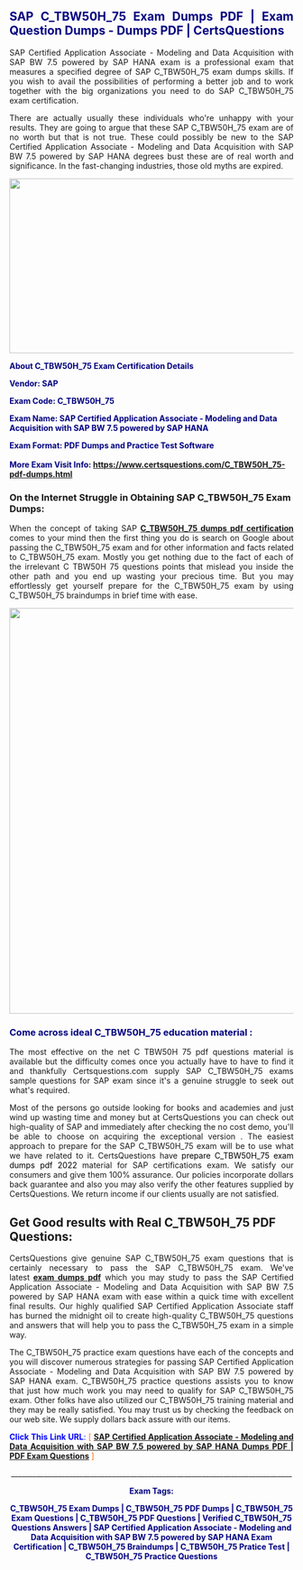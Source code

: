<h2 style="text-align: justify;"><span style="color: #000080;">SAP C_TBW50H_75 Exam Dumps PDF | Exam Question Dumps - Dumps PDF | CertsQuestions</span></h2>
<p style="text-align: justify;">SAP Certified Application Associate - Modeling and Data Acquisition with SAP BW 7.5 powered by SAP HANA exam is a professional exam that measures a specified degree of SAP  C_TBW50H_75 exam dumps skills. If you wish to avail the possibilities of performing a better job and to work together with the big organizations you need to do SAP C_TBW50H_75 exam certification.</p>
<p style="text-align: justify;">There are actually usually these individuals who're unhappy with your results. They are going to argue that these SAP  C_TBW50H_75 exam are of no worth but that is not true. These could possibly be new to the SAP Certified Application Associate - Modeling and Data Acquisition with SAP BW 7.5 powered by SAP HANA degrees bust these are of real worth and significance. In the fast-changing industries, those old myths are expired.</p>
<p><img style="display: block; margin-left: auto; margin-right: auto;" src="https://i.imgur.com/eaP4ae9.png" width="840" height="310" /></p>
<p><span style="color: #000080;"><strong>About C_TBW50H_75 Exam Certification Details</strong></span></p>
<p><span style="color: #000080;"><strong>Vendor: SAP<br /></strong></span></p>
<p><span style="color: #000080;"><strong>Exam Code: C_TBW50H_75</strong></span></p>
<p><span style="color: #000080;"><strong>Exam Name: SAP Certified Application Associate - Modeling and Data Acquisition with SAP BW 7.5 powered by SAP HANA</strong></span></p>
<p><span style="color: #000080;"><strong>Exam Format: PDF Dumps and Practice Test Software<br /><br />More Exam Visit Info: <span style="color: #ff6600;"><a href="https://www.certsquestions.com/C_TBW50H_75-pdf-dumps.html">https://www.certsquestions.com/C_TBW50H_75-pdf-dumps.html</a></span></strong></span></p>
<h3>On the Internet Struggle in Obtaining SAP C_TBW50H_75 Exam Dumps:</h3>
<p style="text-align: justify;">When the concept of taking SAP <a href="https://www.certsquestions.com/C_TBW50H_75-pdf-dumps.html"><strong> C_TBW50H_75 dumps pdf certification</strong></a> comes to your mind then the first thing you do is search on Google about passing the C_TBW50H_75 exam and for other information and facts related to C_TBW50H_75 exam. Mostly you get nothing due to the fact of each of the irrelevant C TBW50H 75 questions points that mislead you inside the other path and you end up wasting your precious time. But you may effortlessly get yourself prepare for the C_TBW50H_75 exam by using C_TBW50H_75 braindumps in brief time with ease.</p>
<p><a href="https://www.certsquestions.com/C_TBW50H_75-pdf-dumps.html"><img style="display: block; margin-left: auto; margin-right: auto;" src="https://i.imgur.com/pxhoKQ2.png" width="720" /></a></p>
<h3><span style="color: #000080;">Come across ideal  C_TBW50H_75 education material :</span></h3>
<p style="text-align: justify;">The most effective on the net C TBW50H 75 pdf questions material is available but the difficulty comes once you actually have to have to find it and thankfully Certsquestions.com supply SAP C_TBW50H_75 exams sample questions for SAP  exam since it's a genuine struggle to seek out what's required.</p>
<p style="text-align: justify;">Most of the persons go outside looking for books and academies and just wind up wasting time and money but at CertsQuestions you can check out high-quality of SAP  and immediately after checking the no cost demo, you'll be able to choose on acquiring the exceptional version . The easiest approach to prepare for the SAP C_TBW50H_75 exam will be to use what we have related to it. CertsQuestions have <span style="color: #000000;">prepare C_TBW50H_75 exam dumps pdf 2022</span> material for SAP certifications exam. We satisfy our consumers and give them 100% assurance. Our policies incorporate dollars back guarantee and also you may also verify the other features supplied by CertsQuestions. We return income if our clients usually are not satisfied.</p>
<h2>Get Good results with Real C_TBW50H_75 PDF Questions:</h2>
<p style="text-align: justify;">CertsQuestions give genuine SAP C_TBW50H_75 exam questions that is certainly necessary to pass the SAP  C_TBW50H_75 exam. We've latest<strong>&nbsp;<a href="https://www.certsquestions.com/">exam dumps pdf</a></strong>&nbsp;which you may study to pass the SAP Certified Application Associate - Modeling and Data Acquisition with SAP BW 7.5 powered by SAP HANA exam with ease within a quick time with excellent final results. Our highly qualified SAP Certified Application Associate staff has burned the midnight oil to create high-quality C_TBW50H_75 questions and answers that will help you to pass the C_TBW50H_75 exam in a simple way.</p>
<p style="text-align: justify;">The C_TBW50H_75 practice exam questions have each of the concepts and you will discover numerous strategies for passing SAP Certified Application Associate - Modeling and Data Acquisition with SAP BW 7.5 powered by SAP HANA exam. C_TBW50H_75 practice questions assists you to know that just how much work you may need to qualify for SAP  C_TBW50H_75 exam. Other folks have also utilized our C_TBW50H_75 training material and they may be really satisfied. You may trust us by checking the feedback on our web site. We supply dollars back assure with our items.</p>
<p style="text-align: justify;"><span style="color: #0000ff;"><strong>Click This Link URL</strong>:</span> <span style="color: #ff6600;">[ <strong><a href="https://www.certsquestions.com/sap-certified-application-associate-certification.html">SAP Certified Application Associate - Modeling and Data Acquisition with SAP BW 7.5 powered by SAP HANA Dumps PDF | PDF Exam Questions</a></strong> ]</span></p>
<p style="text-align: center;">______________________________________________________________________________</p>
<p style="text-align: center;"><span style="color: #000080;"><strong>Exam Tags:</strong></span></p>
<p style="text-align: center;"><span style="color: #000080;"><strong>C_TBW50H_75 Exam Dumps | C_TBW50H_75 PDF Dumps | C_TBW50H_75 Exam Questions | C_TBW50H_75 PDF Questions | Verified C_TBW50H_75 Questions Answers | SAP Certified Application Associate - Modeling and Data Acquisition with SAP BW 7.5 powered by SAP HANA Exam Certification | C_TBW50H_75 Braindumps | C_TBW50H_75 Pratice Test | C_TBW50H_75 Practice Questions</strong></span></p>
